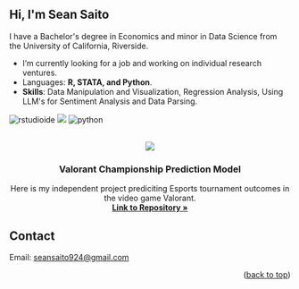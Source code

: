 <a id="readme-top"></a>

## Hi, I'm Sean Saito

I have a Bachelor's degree in Economics and minor in Data Science from the University of California, Riverside. 
  - I’m currently looking for a job and working on individual research ventures.
  - Languages: **R, STATA, and Python**.
  - **Skills**: Data Manipulation and Visualization, Regression Analysis, Using LLM's for Sentiment Analysis and Data Parsing. 
 

![rstudioide](https://img.shields.io/badge/RStudio-000000?style=for-the-badge&logo=rstudioide&logoColor=#75AADB)
![](https://img.shields.io/badge/Stata-000000?style=for-the-badge&logo=Stata&logoColor=blue)
![python](https://img.shields.io/badge/Python-000000?style=for-the-badge&logo=Python&logoColor=#3776AB)

<!-- PROJECT LOGO -->
<br />
<div align="center">
  <a href="https://github.com/Seat0/Valorant-Regression-Model">
    <img src="https://d3dwep9z8m8y9r.cloudfront.net/tournaments/2023/07/tournaments-413/logo/40174/conversions/VCT_champ_230x230(icon)-webp.webp">
  </a>

<h3 align="center">Valorant Championship Prediction Model</h3>

  <p align="center">
    Here is my independent project prediciting Esports tournament outcomes in the video game Valorant. 
    <br />
    <a href="https://github.com/Seat0/Valorant-Regression-Model"><strong>Link to Repository »</strong></a>
    <br />
  </p>
</div>



## Contact

Email: seansaito924@gmail.com



<p align="right">(<a href="#readme-top">back to top</a>)</p>


